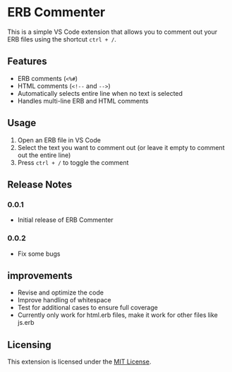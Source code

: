 # ERB Commenter

This is a simple VS Code extension that allows you to comment out your ERB files using the shortcut `ctrl + /`.

## Features

- ERB comments (`<%#`)
- HTML comments (`<!--` and `-->`)
- Automatically selects entire line when no text is selected
- Handles multi-line ERB and HTML comments

## Usage

1. Open an ERB file in VS Code
2. Select the text you want to comment out (or leave it empty to comment out the entire line)
3. Press `ctrl + /` to toggle the comment

## Release Notes

### 0.0.1

- Initial release of ERB Commenter

### 0.0.2
- Fix some bugs


## improvements

- Revise and optimize the code
- Improve handling of whitespace
- Test for additional cases to ensure full coverage
- Currently only work for html.erb files, make it work for other files like js.erb

## Licensing

This extension is licensed under the [MIT License](https://opensource.org/licenses/MIT).
